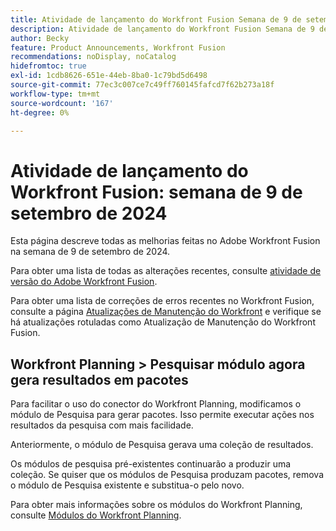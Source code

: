 ```yaml
---
title: Atividade de lançamento do Workfront Fusion Semana de 9 de setembro de 2024
description: Atividade de lançamento do Workfront Fusion Semana de 9 de setembro de 2024
author: Becky
feature: Product Announcements, Workfront Fusion
recommendations: noDisplay, noCatalog
hidefromtoc: true
exl-id: 1cdb8626-651e-44eb-8ba0-1c79bd5d6498
source-git-commit: 77ec3c007ce7c49ff760145fafcd7f62b273a18f
workflow-type: tm+mt
source-wordcount: '167'
ht-degree: 0%

---
```


# Atividade de lançamento do Workfront Fusion: semana de 9 de setembro de 2024

Esta página descreve todas as melhorias feitas no Adobe Workfront Fusion na semana de 9 de setembro de 2024.

Para obter uma lista de todas as alterações recentes, consulte [atividade de versão do Adobe Workfront Fusion](/help/workfront-fusion/fusion-product-releases/fusion-release-activity.md).

Para obter uma lista de correções de erros recentes no Workfront Fusion, consulte a página [Atualizações de Manutenção do Workfront](https://experienceleague.adobe.com/docs/workfront-known-issues/releases/current-updates.html?lang=pt-BR) e verifique se há atualizações rotuladas como Atualização de Manutenção do Workfront Fusion.

## Workfront Planning > Pesquisar módulo agora gera resultados em pacotes

Para facilitar o uso do conector do Workfront Planning, modificamos o módulo de Pesquisa para gerar pacotes. Isso permite executar ações nos resultados da pesquisa com mais facilidade.

Anteriormente, o módulo de Pesquisa gerava uma coleção de resultados.

Os módulos de pesquisa pré-existentes continuarão a produzir uma coleção. Se quiser que os módulos de Pesquisa produzam pacotes, remova o módulo de Pesquisa existente e substitua-o pelo novo.

Para obter mais informações sobre os módulos do Workfront Planning, consulte [Módulos do Workfront Planning](/help/workfront-fusion/references/apps-and-modules/adobe-connectors/workfront-planning-modules.md).
